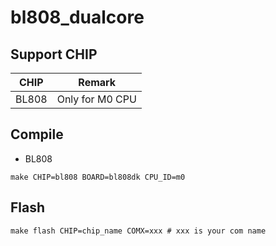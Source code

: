 # bl808_dualcore


## Support CHIP

|      CHIP        | Remark |
|:----------------:|:------:|
|BL808             |  Only for M0 CPU      |

## Compile

- BL808

```
make CHIP=bl808 BOARD=bl808dk CPU_ID=m0
```

## Flash

```
make flash CHIP=chip_name COMX=xxx # xxx is your com name
```